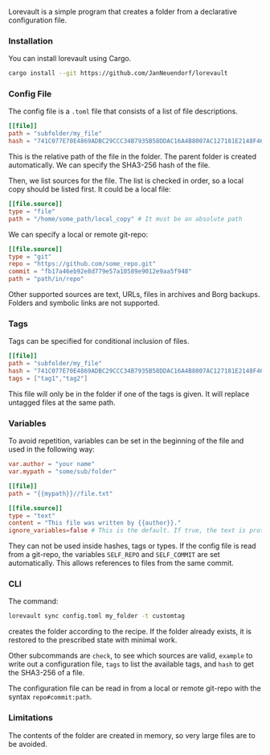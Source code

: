 Lorevault is a simple program that creates a folder from a declarative configuration file. 

### Installation
You can install lorevault using Cargo.
```bash
cargo install --git https://github.com/JanNeuendorf/lorevault
```

### Config File
The config file is a `.toml` file that consists of a list of file descriptions. 

```toml
[[file]]
path = "subfolder/my_file"
hash = "741C077E70E4869ADBC29CCC34B7935B58DDAC16A4B8007AC127181E2148F468"
```
This is the relative path of the file in the folder. The parent folder is created automatically.
We can specify the SHA3-256 hash of the file.

Then, we list sources for the file. The list is checked in order, so a local copy should be listed first.
It could be a local file:
```toml
[[file.source]]
type = "file"
path = "/home/some_path/local_copy" # It must be an absolute path
```
We can specify a local or remote git-repo:
```toml
[[file.source]]
type = "git"
repo = "https://github.com/some_repo.git"
commit = "fb17a46eb92e8d779e57a10589e9012e9aa5f948"
path = "path/in/repo"
```
Other supported sources are text, URLs, files in archives and Borg backups.
Folders and symbolic links are not supported. 

### Tags
Tags can be specified for conditional inclusion of files.

```toml
[[file]]
path = "subfolder/my_file"
hash = "741C077E70E4869ADBC29CCC34B7935B58DDAC16A4B8007AC127181E2148F468"
tags = ["tag1","tag2"]
```
This file will only be in the folder if one of the tags is given. 
It will replace untagged files at the same path.

### Variables
To avoid repetition, variables can be set in the beginning of the file and used in the following way:
```toml
var.author = "your name"
var.mypath = "some/sub/folder"

[[file]]
path = "{{mypath}}//file.txt"

[[file.source]]
type = "text"
content = "This file was written by {{author}}."
ignore_variables=false # This is the default. If true, the text is protected.
```
They can not be used inside hashes, tags or types. 
If the config file is read from a git-repo, the variables 
`SELF_REPO` and `SELF_COMMIT` are set automatically.
This allows references to files from the same commit.  


### CLI

The command:
```sh
lorevault sync config.toml my_folder -t customtag
```
creates the folder according to the recipe. 
If the folder already exists, it is restored to the prescribed state with minimal work.

Other subcommands are `check`, to see which sources are valid, `example` to write out a configuration file, `tags` to list the available tags, and `hash` to get the SHA3-256 of a file.

The configuration file can be read in from a local or remote git-repo with the syntax `repo#commit:path`.

### Limitations

The contents of the folder are created in memory, so very large files are to be avoided. 











